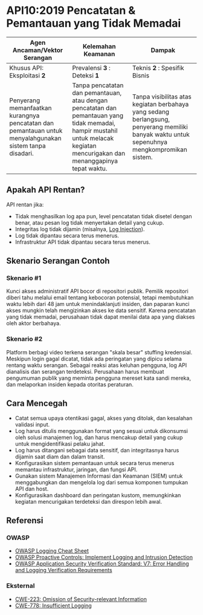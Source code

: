 # API10:2019 Pencatatan & Pemantauan yang Tidak Memadai

| Agen Ancaman/Vektor Serangan | Kelemahan Keamanan | Dampak |
| - | - | - |
| Khusus API: Eksploitasi **2** | Prevalensi **3** : Deteksi **1** | Teknis **2** : Spesifik Bisnis |
| Penyerang memanfaatkan kurangnya pencatatan dan pemantauan untuk menyalahgunakan sistem tanpa disadari. | Tanpa pencatatan dan pemantauan, atau dengan pencatatan dan pemantauan yang tidak memadai, hampir mustahil untuk melacak kegiatan mencurigakan dan menanggapinya tepat waktu. | Tanpa visibilitas atas kegiatan berbahaya yang sedang berlangsung, penyerang memiliki banyak waktu untuk sepenuhnya mengkompromikan sistem. |  

## Apakah API Rentan?

API rentan jika:

* Tidak menghasilkan log apa pun, level pencatatan tidak disetel dengan benar, atau pesan log tidak menyertakan detail yang cukup. 
* Integritas log tidak dijamin (misalnya, [Log Injection][1]).
* Log tidak dipantau secara terus menerus.  
* Infrastruktur API tidak dipantau secara terus menerus.

## Skenario Serangan Contoh  

### Skenario #1

Kunci akses administratif API bocor di repositori publik. Pemilik repositori diberi tahu melalui email tentang kebocoran potensial, tetapi membutuhkan waktu lebih dari 48 jam untuk menindaklanjuti insiden, dan paparan kunci akses mungkin telah mengizinkan akses ke data sensitif. Karena pencatatan yang tidak memadai, perusahaan tidak dapat menilai data apa yang diakses oleh aktor berbahaya.

### Skenario #2

Platform berbagi video terkena serangan "skala besar" stuffing kredensial. Meskipun login gagal dicatat, tidak ada peringatan yang dipicu selama rentang waktu serangan. Sebagai reaksi atas keluhan pengguna, log API dianalisis dan serangan terdeteksi. Perusahaan harus membuat pengumuman publik yang meminta pengguna mereset kata sandi mereka, dan melaporkan insiden kepada otoritas peraturan.

## Cara Mencegah

* Catat semua upaya otentikasi gagal, akses yang ditolak, dan kesalahan validasi input.  
* Log harus ditulis menggunakan format yang sesuai untuk dikonsumsi oleh solusi manajemen log, dan harus mencakup detail yang cukup untuk mengidentifikasi pelaku jahat.
* Log harus ditangani sebagai data sensitif, dan integritasnya harus dijamin saat diam dan dalam transit.
* Konfigurasikan sistem pemantauan untuk secara terus menerus memantau infrastruktur, jaringan, dan fungsi API.
* Gunakan sistem Manajemen Informasi dan Keamanan (SIEM) untuk menggabungkan dan mengelola log dari semua komponen tumpukan API dan host.
* Konfigurasikan dashboard dan peringatan kustom, memungkinkan kegiatan mencurigakan terdeteksi dan direspon lebih awal.

## Referensi


### OWASP

* [OWASP Logging Cheat Sheet][2]
* [OWASP Proactive Controls: Implement Logging and Intrusion Detection][3]
* [OWASP Application Security Verification Standard: V7: Error Handling and
  Logging Verification Requirements][4]

### Eksternal

* [CWE-223: Omission of Security-relevant Information][5]
* [CWE-778: Insufficient Logging][6]

[1]: https://www.owasp.org/index.php/Log_Injection
[2]: https://www.owasp.org/index.php/Logging_Cheat_Sheet
[3]: https://www.owasp.org/index.php/OWASP_Proactive_Controls
[4]: https://github.com/OWASP/ASVS/blob/master/4.0/en/0x15-V7-Error-Logging.md
[5]: https://cwe.mitre.org/data/definitions/223.html
[6]: https://cwe.mitre.org/data/definitions/778.html
